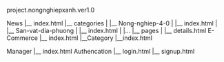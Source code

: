 project.nongnghiepxanh.ver1.0

<!-- Folder Structure -->
News
|__ index.html
|__ categories <!-- This folder contains all of category -->
|  |__ Nong-nghiep-4-0
|     |__ index.html 
|  |__ San-vat-dia-phuong
|     |__ index.html 
|  |... 
|__ pages <!-- This folder contains all of detail files -->
|  |__ details.html
E-Commerce
|__ index.html
|__Category
    |__index.html
    
Manager
|__ index.html
Authencation
|__ login.html
|__ signup.html



